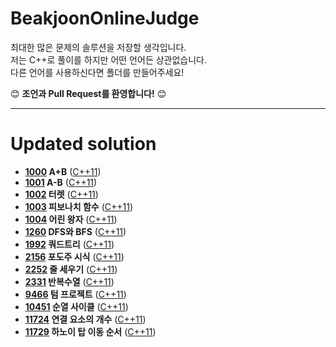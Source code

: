 # BeakjoonOnlineJudge

최대한 많은 문제의 솔루션을 저장할 생각입니다. <br/>
저는 C++로 풀이를 하지만 어떤 언어든 상관없습니다. <br/>
다른 언어를 사용하신다면 폴더를 만들어주세요! <br/>


:blush: **조언과 Pull Request를 환영합니다!** :blush:

-------------

Updated solution
=
 - **[1000][1000_boj] A+B** ([C++11][1000])
 - **[1001][1001_boj] A-B** ([C++11][1001])
 - **[1002][1002_boj] 터렛** ([C++11][1002])
 - **[1003][1003_boj] 피보나치 함수** ([C++11][1003])
 - **[1004][1004_boj] 어린 왕자** ([C++11][1004])
 - **[1260][1260_boj] DFS와 BFS** ([C++11][1260])
 - **[1992][1992_boj] 쿼드트리** ([C++11][1992])
 - **[2156][2156_boj] 포도주 시식** ([C++11][2156])
 - **[2252][2252_boj] 줄 세우기** ([C++11][2252])
 - **[2331][2331_boj] 반복수열** ([C++11][2331])
 - **[9466][9466_boj] 텀 프로젝트** ([C++11][9466])
 - **[10451][10451_boj] 순열 사이클** ([C++11][10451])
 - **[11724][11724_boj] 연결 요소의 개수** ([C++11][11724])
 - **[11729][11729_boj] 하노이 탑 이동 순서** ([C++11][11729])
 
 
 
[1000]: https://github.com/gonini/BeakjoonOnlineJudge/blob/master/C%2B%2B/1000/main.cpp
[1000_boj]: https://www.acmicpc.net/problem/1000

[1001]: https://github.com/gonini/BeakjoonOnlineJudge/blob/master/C%2B%2B/1001/main.cpp
[1001_boj]: https://www.acmicpc.net/problem/1001

[1002]: https://github.com/gonini/BeakjoonOnlineJudge/blob/master/C%2B%2B/1002/main.cpp
[1002_boj]: https://www.acmicpc.net/problem/1002

[1003]: https://github.com/gonini/BeakjoonOnlineJudge/blob/master/C%2B%2B/1003/main.cpp
[1003_boj]: https://www.acmicpc.net/problem/1003

[1004]: https://github.com/gonini/BeakjoonOnlineJudge/blob/master/C%2B%2B/1004/main.cpp
[1004_boj]: https://www.acmicpc.net/problem/1004

[1260]: https://github.com/gonini/BeakjoonOnlineJudge/blob/master/C%2B%2B/1260/main.cpp
[1260_boj]: https://www.acmicpc.net/problem/1260

[1992]: https://github.com/gonini/BeakjoonOnlineJudge/tree/master/C%2B%2B/1992/main.cpp
[1992_boj]: https://www.acmicpc.net/problem/1992
 
[2156]: https://github.com/gonini/BeakjoonOnlineJudge/blob/master/C%2B%2B/2156/main.cpp
[2156_boj]: https://www.acmicpc.net/problem/2156

[2252]: https://github.com/gonini/BeakjoonOnlineJudge/blob/master/C%2B%2B/2252/main.cpp
[2252_boj]: https://www.acmicpc.net/problem/2252

[2331]: https://github.com/gonini/BeakjoonOnlineJudge/blob/master/C%2B%2B/2331/main.cpp
[2331_boj]: https://www.acmicpc.net/problem/2331

[9466]: https://github.com/gonini/BeakjoonOnlineJudge/blob/master/C%2B%2B/9466/main.cpp
[9466_boj]: https://www.acmicpc.net/problem/9466

[10451]: https://github.com/gonini/BeakjoonOnlineJudge/tree/master/C%2B%2B/10451/main.cpp
[10451_boj]: https://www.acmicpc.net/problem/10451

[11724]: https://github.com/gonini/BeakjoonOnlineJudge/tree/master/C%2B%2B/11724/main.cpp
[11724_boj]: https://www.acmicpc.net/problem/11724

[11729]: https://github.com/gonini/BeakjoonOnlineJudge/tree/master/C%2B%2B/11729/main.cpp
[11729_boj]: https://www.acmicpc.net/problem/11729
